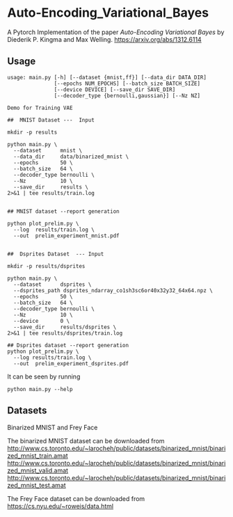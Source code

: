 # Auto-Encoding_Variational_Bayes

A Pytorch Implementation of the paper *Auto-Encoding Variational Bayes* by Diederik P. Kingma and Max Welling.
https://arxiv.org/abs/1312.6114

## Usage

```
usage: main.py [-h] [--dataset {mnist,ff}] [--data_dir DATA_DIR]
               [--epochs NUM_EPOCHS] [--batch_size BATCH_SIZE]
               [--device DEVICE] [--save_dir SAVE_DIR]
               [--decoder_type {bernoulli,gaussian}] [--Nz NZ]

Demo for Training VAE

##  MNIST Dataset ---  Input

mkdir -p results

python main.py \
  --dataset      mnist \
  --data_dir     data/binarized_mnist \
  --epochs       50 \
  --batch_size   64 \
  --decoder_type bernoulli \
  --Nz           10 \
  --save_dir     results \
2>&1 | tee results/train.log


## MNIST dataset --report generation

python plot_prelim.py \
  --log  results/train.log \
  --out  prelim_experiment_mnist.pdf


##  Dsprites Dataset  --- Input

mkdir -p results/dsprites

python main.py \
  --dataset      dsprites \
  --dsprites_path dsprites_ndarray_co1sh3sc6or40x32y32_64x64.npz \
  --epochs       50 \
  --batch_size   64 \
  --decoder_type bernoulli \
  --Nz           10 \
  --device       0 \
  --save_dir     results/dsprites \
2>&1 | tee results/dsprites/train.log

## Dsprites dataset --report generation
python plot_prelim.py \
  --log results/train.log \
  --out  prelim_experiment_dsprites.pdf

```

It can be seen by running
```
python main.py --help
```

## Datasets 

Binarized MNIST and Frey Face

The binarized MNIST dataset can be downloaded from 
http://www.cs.toronto.edu/~larocheh/public/datasets/binarized_mnist/binarized_mnist_train.amat 
http://www.cs.toronto.edu/~larocheh/public/datasets/binarized_mnist/binarized_mnist_valid.amat 
http://www.cs.toronto.edu/~larocheh/public/datasets/binarized_mnist/binarized_mnist_test.amat

The Frey Face dataset can be downloaded from
https://cs.nyu.edu/~roweis/data.html
